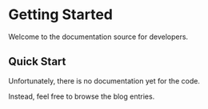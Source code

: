 # Getting Started

Welcome to the documentation source for developers. 

## Quick Start

Unfortunately, there is no documentation yet for the code.

Instead, feel free to browse the blog entries.
